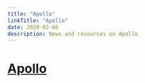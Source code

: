 ```yaml
---
title: "Apollo"
linkTitle: "Apollo"
date: 2020-02-06
description: News and resources on Apollo
---
```


# [Apollo](http://apollo.auto)
